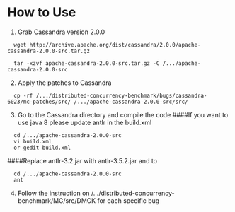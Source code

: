 # How to Use
1. Grab Cassandra version 2.0.0
```
  wget http://archive.apache.org/dist/cassandra/2.0.0/apache-cassandra-2.0.0-src.tar.gz

  tar -xzvf apache-cassandra-2.0.0-src.tar.gz -C /.../apache-cassandra-2.0.0-src
```

2. Apply the patches to Cassandra
```
  cp -rf /.../distributed-concurrency-benchmark/bugs/cassandra-6023/mc-patches/src/ /.../apache-cassandra-2.0.0-src/src/
```

3. Go to the Cassandra directory and compile the code
####If you want to use java 8 please update antlr in the build.xml

```
  cd /.../apache-cassandra-2.0.0-src
  vi build.xml 
  or gedit build.xml 
```
####Replace antlr-3.2.jar with antlr-3.5.2.jar and
<dependency groupId="org.antlr" artifactId="antlr" version="3.2"/>
to
<dependency groupId="org.antlr" artifactId="antlr" version="3.5.2"/> 
```
  cd /.../apache-cassandra-2.0.0-src
  ant
```

4. Follow the instruction on /.../distributed-concurrency-benchmark/MC/src/DMCK for each specific bug
